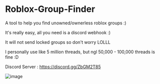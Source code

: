 # Roblox-Group-Finder
A tool to help you find unowned/ownerless roblox groups :)


It's really easy, all you need is a discord webhook :)


It will not send locked groups so don't worry LOLLL


I personally use like 5 million threads, but ngl 50,000 - 100,000 threads is fine :D



Discord Server : https://discord.gg/ZbGM2T85


![image](https://user-images.githubusercontent.com/71937946/126581208-a7f5a013-7869-4b28-8ba6-c81f1d9e5405.png)
